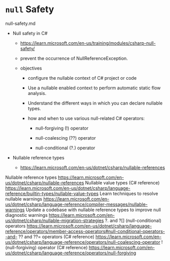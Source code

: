 # `null` Safety

null-safety.md

*   Null safety in C#

    *   https://learn.microsoft.com/en-us/training/modules/csharp-null-safety/

    *   prevent the occurrence of NullReferenceException.

    *   objectives
    
        *   configure the nullable context of C# project or code

        *   Use a nullable enabled context to perform automatic static flow analysis.

        *   Understand the different ways in which you can declare nullable types.

        *   how and when to use various null-related C# operators:

            *   null-forgiving (!) operator

            *   null-coalescing (??) operator

            *   null-conditional (?.) operator

*   Nullable reference types

    *   https://learn.microsoft.com/en-us/dotnet/csharp/nullable-references


Nullable reference types
    https://learn.microsoft.com/en-us/dotnet/csharp/nullable-references
Nullable value types (C# reference)
    https://learn.microsoft.com/en-us/dotnet/csharp/language-reference/builtin-types/nullable-value-types
Learn techniques to resolve nullable warnings
    https://learn.microsoft.com/en-us/dotnet/csharp/language-reference/compiler-messages/nullable-warnings
Update a codebase with nullable reference types to improve null diagnostic warnings
    https://learn.microsoft.com/en-us/dotnet/csharp/nullable-migration-strategies
?. and ?[] (null-conditional) operators
    https://learn.microsoft.com/en-us/dotnet/csharp/language-reference/operators/member-access-operators#null-conditional-operators--and-
?? and ??= operators (C# reference)
    https://learn.microsoft.com/en-us/dotnet/csharp/language-reference/operators/null-coalescing-operator
! (null-forgiving) operator (C# reference)
    https://learn.microsoft.com/en-us/dotnet/csharp/language-reference/operators/null-forgiving


